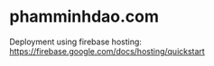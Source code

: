 # phamminhdao.com

Deployment using firebase hosting: https://firebase.google.com/docs/hosting/quickstart

